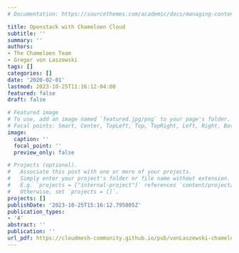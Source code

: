 ```yaml
---
# Documentation: https://sourcethemes.com/academic/docs/managing-content/

title: Openstack with Chameloen Cloud
subtitle: ''
summary: ''
authors:
- The Chameloen Team
- Gregor von Laszewski
tags: []
categories: []
date: '2020-02-01'
lastmod: 2023-10-25T11:16:12-04:00
featured: false
draft: false

# Featured image
# To use, add an image named `featured.jpg/png` to your page's folder.
# Focal points: Smart, Center, TopLeft, Top, TopRight, Left, Right, BottomLeft, Bottom, BottomRight.
image:
  caption: ''
  focal_point: ''
  preview_only: false

# Projects (optional).
#   Associate this post with one or more of your projects.
#   Simply enter your project's folder or file name without extension.
#   E.g. `projects = ["internal-project"]` references `content/project/deep-learning/index.md`.
#   Otherwise, set `projects = []`.
projects: []
publishDate: '2023-10-25T15:16:12.795805Z'
publication_types:
- '4'
abstract: ''
publication: ''
url_pdf: https://cloudmesh-community.github.io/pub/vonLaszewski-chameleon.pdf
---
```

